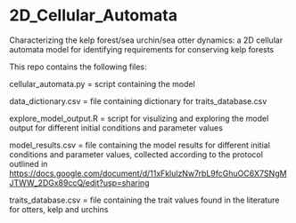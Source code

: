 # 2D_Cellular_Automata
Characterizing the kelp forest/sea urchin/sea otter dynamics: a 2D cellular automata model for identifying requirements for conserving kelp forests

This repo contains the following files: 

cellular_automata.py = script containing the model

data_dictionary.csv = file containing dictionary for traits_database.csv

explore_model_output.R = script for visulizing and exploring the model output for different initial conditions and parameter values

model_results.csv = file containing the model results for different initial conditions and parameter values, collected according to the protocol outlined in https://docs.google.com/document/d/11xFklulzNw7rbL9fcGhuOC6X7SNgMJTWW_2DGx89ccQ/edit?usp=sharing

traits_database.csv = file containing the trait values found in the literature for otters, kelp and urchins
